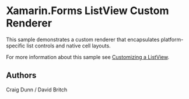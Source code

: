 Xamarin.Forms ListView Custom Renderer
======================================

This sample demonstrates a custom renderer that encapsulates platform-specific list controls and native cell layouts. 

For more information about this sample see [Customizing a ListView](http://developer.xamarin.com/guides/cross-platform/xamarin-forms/custom-renderer/listview/).

Authors
-------

Craig Dunn / David Britch
